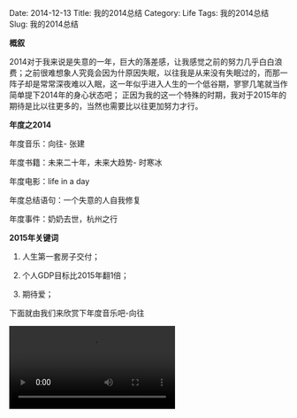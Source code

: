 ﻿Date: 2014-12-13
Title: 我的2014总结
Category: Life
Tags: 我的2014总结
Slug: 我的2014总结




**概叙**



2014对于我来说是失意的一年，巨大的落差感，让我感觉之前的努力几乎白白浪费；之前很难想象人究竟会因为什原因失眠，以往我是从来没有失眠过的，而那一阵子却是常常深夜难以入眠，这一年似乎进入人生的一个低谷期，寥寥几笔就当作简单提下2014年的身心状态吧； 正因为我的这一个特殊的时期，我对于2015年的期待是比以往更多的，当然也需要比以往更加努力才行。



**年度之2014**



年度音乐：向往- 张建



年度书籍：未来二十年，未来大趋势- 时寒冰



年度电影：life in a day



年度总结语句：一个失意的人自我修复



年度事件：奶奶去世，杭州之行



**2015年关键词**



1. 人生第一套房子交付；



2. 个人GDP目标比2015年翻1倍；



3. 期待爱；



下面就由我们来欣赏下年度音乐吧-向往

<video autoplay="" src="http://www.xcnyxx.com/yf/xiangwang.mp3" controls="controls">

您的浏览器不支持 video 标签。

</video>